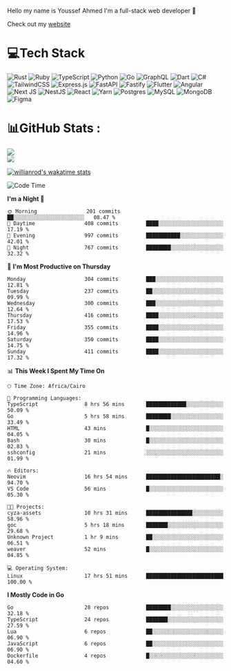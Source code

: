 Hello my name is Youssef Ahmed I'm a full-stack web developer 👋

Check out my [website](https://youssefahmed.vercel.app)
 
# 💻Tech Stack

![Rust](https://img.shields.io/badge/rust-%23000000.svg?style=for-the-badge&logo=rust&logoColor=white) ![Ruby](https://img.shields.io/badge/ruby-%23CC342D.svg?style=for-the-badge&logo=ruby&logoColor=white) ![TypeScript](https://img.shields.io/badge/typescript-%23007ACC.svg?style=for-the-badge&logo=typescript&logoColor=white) ![Python](https://img.shields.io/badge/python-3670A0?style=for-the-badge&logo=python&logoColor=ffdd54) ![Go](https://img.shields.io/badge/go-%2300ADD8.svg?style=for-the-badge&logo=go&logoColor=white) ![GraphQL](https://img.shields.io/badge/-GraphQL-E10098?style=for-the-badge&logo=graphql&logoColor=white) ![Dart](https://img.shields.io/badge/dart-%230175C2.svg?style=for-the-badge&logo=dart&logoColor=white) ![C#](https://img.shields.io/badge/c%23-%23239120.svg?style=for-the-badge&logo=c-sharp&logoColor=white) ![TailwindCSS](https://img.shields.io/badge/tailwindcss-%2338B2AC.svg?style=for-the-badge&logo=tailwind-css&logoColor=white) ![Express.js](https://img.shields.io/badge/express.js-%23404d59.svg?style=for-the-badge&logo=express&logoColor=%2361DAFB) ![FastAPI](https://img.shields.io/badge/FastAPI-005571?style=for-the-badge&logo=fastapi) ![Fastify](https://img.shields.io/badge/fastify-%23000000.svg?style=for-the-badge&logo=fastify&logoColor=white) ![Flutter](https://img.shields.io/badge/Flutter-%2302569B.svg?style=for-the-badge&logo=Flutter&logoColor=white) ![Angular](https://img.shields.io/badge/angular-%23DD0031.svg?style=for-the-badge&logo=angular&logoColor=white) ![Next JS](https://img.shields.io/badge/Next-black?style=for-the-badge&logo=next.js&logoColor=white) ![NestJS](https://img.shields.io/badge/nestjs-%23E0234E.svg?style=for-the-badge&logo=nestjs&logoColor=white) ![React](https://img.shields.io/badge/react-%2320232a.svg?style=for-the-badge&logo=react&logoColor=%2361DAFB) ![Yarn](https://img.shields.io/badge/yarn-%232C8EBB.svg?style=for-the-badge&logo=yarn&logoColor=white) ![Postgres](https://img.shields.io/badge/postgres-%23316192.svg?style=for-the-badge&logo=postgresql&logoColor=white) ![MySQL](https://img.shields.io/badge/mysql-%2300f.svg?style=for-the-badge&logo=mysql&logoColor=white) ![MongoDB](https://img.shields.io/badge/MongoDB-%234ea94b.svg?style=for-the-badge&logo=mongodb&logoColor=white)     ![Figma](https://img.shields.io/badge/figma-%23F24E1E.svg?style=for-the-badge&logo=figma&logoColor=white)

# 📊GitHub Stats :

![](https://github-readme-stats.vercel.app/api?username=joetifa2003&theme=tokyonight&hide_border=false&include_all_commits=false&count_private=false)<br/>
![](https://github-readme-streak-stats.herokuapp.com/?user=joetifa2003&theme=tokyonight&hide_border=false)<br/>

[![willianrod's wakatime stats](https://github-readme-stats.vercel.app/api/wakatime?username=joetifa2003&layout=compact)](https://github.com/anuraghazra/github-readme-stats)
<!--START_SECTION:waka-->
![Code Time](http://img.shields.io/badge/Code%20Time-4%2C356%20hrs%2015%20mins-blue)

**I'm a Night 🦉** 

```text
🌞 Morning                201 commits         ██░░░░░░░░░░░░░░░░░░░░░░░   08.47 % 
🌆 Daytime                408 commits         ████░░░░░░░░░░░░░░░░░░░░░   17.19 % 
🌃 Evening                997 commits         ███████████░░░░░░░░░░░░░░   42.01 % 
🌙 Night                  767 commits         ████████░░░░░░░░░░░░░░░░░   32.32 % 
```
📅 **I'm Most Productive on Thursday** 

```text
Monday                   304 commits         ███░░░░░░░░░░░░░░░░░░░░░░   12.81 % 
Tuesday                  237 commits         ██░░░░░░░░░░░░░░░░░░░░░░░   09.99 % 
Wednesday                300 commits         ███░░░░░░░░░░░░░░░░░░░░░░   12.64 % 
Thursday                 416 commits         ████░░░░░░░░░░░░░░░░░░░░░   17.53 % 
Friday                   355 commits         ████░░░░░░░░░░░░░░░░░░░░░   14.96 % 
Saturday                 350 commits         ████░░░░░░░░░░░░░░░░░░░░░   14.75 % 
Sunday                   411 commits         ████░░░░░░░░░░░░░░░░░░░░░   17.32 % 
```


📊 **This Week I Spent My Time On** 

```text
🕑︎ Time Zone: Africa/Cairo

💬 Programming Languages: 
TypeScript               8 hrs 56 mins       █████████████░░░░░░░░░░░░   50.09 % 
Go                       5 hrs 58 mins       ████████░░░░░░░░░░░░░░░░░   33.49 % 
HTML                     43 mins             █░░░░░░░░░░░░░░░░░░░░░░░░   04.05 % 
Bash                     30 mins             █░░░░░░░░░░░░░░░░░░░░░░░░   02.83 % 
sshconfig                21 mins             ░░░░░░░░░░░░░░░░░░░░░░░░░   01.99 % 

🔥 Editors: 
Neovim                   16 hrs 54 mins      ████████████████████████░   94.70 % 
VS Code                  56 mins             █░░░░░░░░░░░░░░░░░░░░░░░░   05.30 % 

🐱‍💻 Projects: 
cyza-assets              10 hrs 31 mins      ███████████████░░░░░░░░░░   58.96 % 
goc                      5 hrs 18 mins       ███████░░░░░░░░░░░░░░░░░░   29.68 % 
Unknown Project          1 hr 9 mins         ██░░░░░░░░░░░░░░░░░░░░░░░   06.51 % 
weaver                   52 mins             █░░░░░░░░░░░░░░░░░░░░░░░░   04.85 % 

💻 Operating System: 
Linux                    17 hrs 51 mins      █████████████████████████   100.00 % 
```

**I Mostly Code in Go** 

```text
Go                       28 repos            ████████░░░░░░░░░░░░░░░░░   32.18 % 
TypeScript               24 repos            ███████░░░░░░░░░░░░░░░░░░   27.59 % 
Lua                      6 repos             ██░░░░░░░░░░░░░░░░░░░░░░░   06.90 % 
JavaScript               6 repos             ██░░░░░░░░░░░░░░░░░░░░░░░   06.90 % 
Dockerfile               4 repos             █░░░░░░░░░░░░░░░░░░░░░░░░   04.60 % 
```




<!--END_SECTION:waka-->
